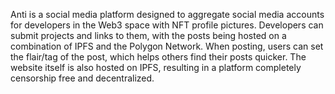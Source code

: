 Anti is a social media platform designed to aggregate social media accounts for developers in the Web3 space with NFT profile pictures. Developers can submit projects and links to them, with the posts being hosted on a combination of IPFS and the Polygon Network. When posting, users can set the flair/tag of the post, which helps others find their posts quicker. The website itself is also hosted on IPFS, resulting in a platform completely censorship free and decentralized. 
